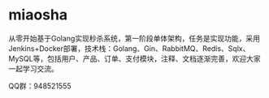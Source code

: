 # miaosha
从零开始基于Golang实现秒杀系统，第一阶段单体架构，任务是实现功能，采用Jenkins+Docker部署，技术栈：Golang、Gin、RabbitMQ、Redis、Sqlx、MySQL等，包括用户、产品、订单、支付模块，注释、文档逐渐完善，欢迎大家一起学习交流。

QQ群：948521555